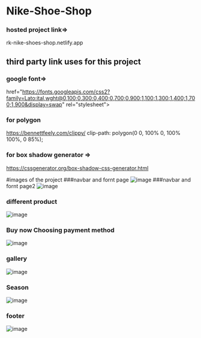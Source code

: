 # Nike-Shoe-Shop

### hosted project link=> 
rk-nike-shoes-shop.netlify.app

## third party link uses for this project
### google font=>
href="https://fonts.googleapis.com/css2?family=Lato:ital,wght@0,100;0,300;0,400;0,700;0,900;1,100;1,300;1,400;1,700;1,900&display=swap"
    rel="stylesheet">
### for polygon 
https://bennettfeely.com/clippy/
clip-path: polygon(0 0, 100% 0, 100% 100%, 0 85%);

### for box shadow generator =>
https://cssgenerator.org/box-shadow-css-generator.html

#images of the project
###navbar and fornt page
![image](https://user-images.githubusercontent.com/68031934/164539235-74639f82-ed9c-46d2-ae1e-77687a28b32b.png)
###navbar and fornt page2
![image](https://user-images.githubusercontent.com/68031934/164539413-8ee5bdb4-0501-4adf-99e4-cab8dc0a3f42.png)
### different product
![image](https://user-images.githubusercontent.com/68031934/164539540-ac60e916-34db-4026-a0ad-77f4c551a5f8.png)
### Buy now Choosing payment method
![image](https://user-images.githubusercontent.com/68031934/164539595-fc2b7d49-ece4-4bfd-96f4-fa53c379ded7.png)
### gallery
![image](https://user-images.githubusercontent.com/68031934/164539654-e32c4893-7dec-454f-9dc1-44dda7ea5e59.png)
### Season
![image](https://user-images.githubusercontent.com/68031934/164539711-f85e6689-7615-4287-b420-4bf5a45058c2.png)
### footer
![image](https://user-images.githubusercontent.com/68031934/164539740-23679ebf-18ee-4427-981a-25cf3f3ca612.png)
